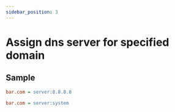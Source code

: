 ```yaml
---
sidebar_position: 3
---
```


# Assign dns server for specified domain

## Sample

```ini title="DNS query will be sent to 8.8.8.8"
bar.com = server:8.8.8.8
```

```ini title="DNS query will be sent to system DNS server"
bar.com = server:system
```
